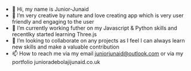 - 👋 Hi, my name is Junior-Junaid
- 👀 I’m very creative by nature and love creating app which is very user friendly and engaging to the user
- 🌱 I’m currently working futher on my Javascript & Python skills and recentlky started learning Three.js
- 💞️ I’m looking to collaborate on any projects as I feel I can always learn new skills and make a valuable contribution  
- 📫 How to reach me via my email juniorjunaid@outlook.com or via my portfolio junioradebolajijunaid.co.uk

<!---
Junior-Junaid/Junior-Junaid is a ✨ special ✨ repository because its `README.md` (this file) appears on your GitHub profile.
You can click the Preview link to take a look at your changes.
--->

